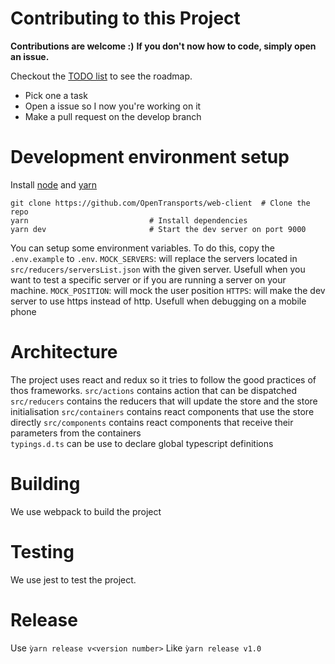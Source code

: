 # Contributing to this Project
**Contributions are welcome :)**
**If you don't now how to code, simply open an issue.**

Checkout the [TODO list](https://github.com/OpenTransports/web-client/projects/1) to see the roadmap.

- Pick one a task
- Open a issue so I now you're working on it
- Make a pull request on the develop branch


# Development environment setup
Install [node](https://nodejs.org/en/download) and [yarn](https://yarnpkg.com/en/docs/install)

```shell
git clone https://github.com/OpenTransports/web-client  # Clone the repo
yarn                           # Install dependencies
yarn dev                       # Start the dev server on port 9000
```

You can setup some environment variables. To do this, copy the `.env.example` to `.env`.
`MOCK_SERVERS`: will replace the servers located in `src/reducers/serversList.json` with the given server. Usefull when you want to test a specific server or if you are running a server on your machine.
`MOCK_POSITION`: will mock the user position
`HTTPS`: will make the dev server to use https instead of http. Usefull when debugging on a mobile phone


# Architecture
The project uses react and redux so it tries to follow the good practices of thos frameworks.
`src/actions` contains action that can be dispatched
`src/reducers` contains the reducers that will update the store and the store initialisation
`src/containers` contains react components that use the store directly
`src/components` contains react components that receive their parameters from the containers  
`typings.d.ts` can be use to declare global typescript definitions


# Building
We use webpack to build the project


# Testing
We use jest to test the project.


# Release
Use `ỳarn release v<version number>`
Like `ỳarn release v1.0`
